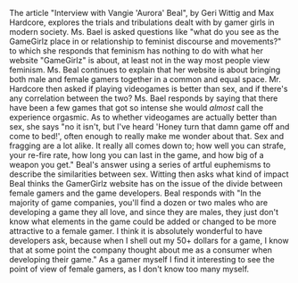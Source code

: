 The article "Interview with Vangie 'Aurora' Beal", by Geri Wittig and Max Hardcore, explores the trials and tribulations dealt with by gamer girls in modern society. Ms. Bael is asked questions like "what do you see as the GameGirlz place in or relationship to feminist discourse and movements?" to which she responds that feminism has nothing to do with what her website "GameGirlz" is about, at least not in the way most people view feminism. Ms. Beal continues to explain that her website is about bringing both male and female gamers together in a common and equal space. Mr. Hardcore then asked if playing videogames is better than sex, and if there's any correlation between the two? Ms. Bael responds by saying that there have been a few games that got so intense she would *almost* call the experience orgasmic. As to whether videogames are actually better than sex, she says "no it isn't, but I've heard 'Honey turn that damn game off and come to bed!', often enough to really make me wonder about that. Sex and fragging are a lot alike. It really all comes down to; how well you can strafe, your re-fire rate, how long you can last in the game, and how big of a weapon you get." Beal's answer using a series of artful euphemisms to describe the similarities between sex. Witting then asks what kind of impact Beal thinks the GamerGirlz website has on the issue of the divide between female gamers and the game developers. Beal responds with "In the majority of game companies, you'll find a dozen or two males who are developing a game they all love, and since they are males, they just don't know what elements in the game could be added or changed to be more attractive to a female gamer. I think it is absolutely wonderful to have developers ask, because when I shell out my 50+ dollars for a game, I know that at some point the company thought about me as a consumer when developing their game." As a gamer myself I find it interesting to see the point of view of female gamers, as I don't know too many myself. 